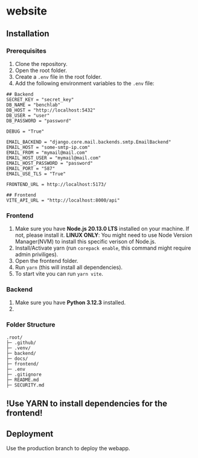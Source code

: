 # website

## Installation

### Prerequisites
1. Clone the repository.
2. Open the root folder.
3. Create a `.env` file in the root folder.
4. Add the following environment variables to the `.env` file:
``` properties
## Backend 
SECRET_KEY = "secret_key"
DB_NAME = "benchlab"
DB_HOST = "http://localhost:5432"
DB_USER = "user"
DB_PASSWORD = "password"

DEBUG = "True"

EMAIL_BACKEND = "django.core.mail.backends.smtp.EmailBackend"
EMAIL_HOST = "some-smtp-ip.com"
EMAIL_FROM = "mymail@mail.com"
EMAIL_HOST_USER = "mymail@mail.com"
EMAIL_HOST_PASSWORD = "password"
EMAIL_PORT = "587"
EMAIL_USE_TLS = "True"

FRONTEND_URL = http://localhost:5173/

## Frontend 
VITE_API_URL = "http://localhost:8000/api"
```
<!-- 5. Create a virtual environment for the backend by running `virtualenv .venv` in the root folder. -->

### Frontend
1. Make sure you have **Node.js 20.13.0 LTS** installed on your machine. If not, please install it. **LINUX ONLY**: You might need to use Node Version Manager(NVM) to install this specific verison of Node.js. 
3. Install/Activate yarn (run `corepack enable`, this command might require admin priviliges).
4. Open the frontend folder.
5. Run `yarn` (this will install all dependencies).
6. To start vite you can run `yarn vite`.

### Backend
1. Make sure you have **Python 3.12.3** installed.
2. 

### Folder Structure
```
.root/
├─ .github/
├─ .venv/
├─ backend/
├─ docs/
├─ frontend/
├─ .env
├─ .gitignore
├─ README.md
├─ SECURITY.md
```


## !Use YARN to install dependencies for the frontend!


## Deployment
Use the production branch to deploy the webapp.
